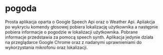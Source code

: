 # pogoda
Prosta aplikacja oparta o Google Speech Api oraz o Weather Api. Apliakcja po wykryciu komendy głosowej pobiera lokalizację użytkownika a następnie pobiera informacje o pogodzie w lokalizacji użytkownika. Pobrane informacje przedstawia za pomocą speech synth. Aplikacja jedynie działa na przeglądarce Google Chrome oraz z nadanymi uprawnieniami do wykorzystania mikrofonu oraz lokalizacji.
